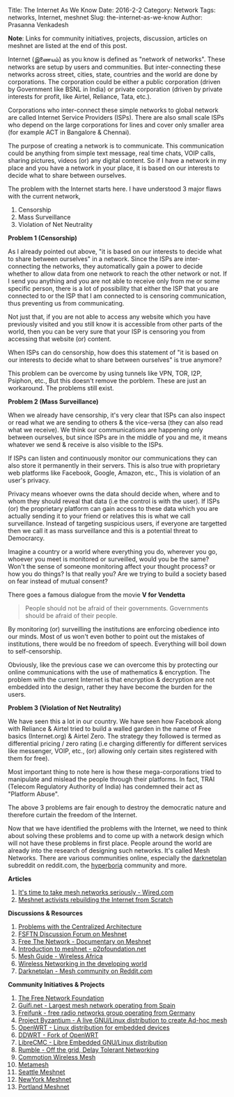 Title: The Internet As We Know
Date: 2016-2-2
Category: Network
Tags: networks, Internet, meshnet
Slug: the-internet-as-we-know
Author: Prasanna Venkadesh

**Note**: Links for community initiatives, projects, discussion, articles on meshnet are listed at the end of this post.

Internet (இணையம்) as you know is defined as "network of networks". These networks are setup by users and communities. But inter-connecting these networks across street, cities, state, countries and the world are done by corporations. The corporation could be either a public corporation (driven by Government like BSNL in India) or private corporation (driven by private interests for profit, like Airtel, Reliance, Tata, etc.).

Corporations who inter-connect these simple networks to global network are called Internet Service Providers (ISPs). There are also small scale ISPs who depend on the large corporations for lines and cover only smaller area (for example ACT in Bangalore & Chennai).

The purpose of creating a network is to communicate. This communication could be anything from  simple text message, real time chats, VOIP calls, sharing pictures, videos (or) any digital content. So if I have a network in my place and you have a network in your place, it is based on our interests to decide what to share between ourselves.

The problem with the Internet starts here. I have understood 3 major flaws with the current network,

1. Censorship
2. Mass Surveillance
3. Violation of Net Neutrality

**Problem 1 (Censorship)**

As I already pointed out above, "it is based on our interests to decide what to share between ourselves" in a network. Since the ISPs are inter-connecting the networks, they automatically gain a power to decide whether to allow data from one network to reach the other network or not. If I send you anything and you are not able to receive only from me or some specific person, there is a lot of possibility that either the ISP that you are connected to or the ISP that I am connected to is censoring communication, thus preventing us from communicating.

Not just that, if you are not able to access any website which you have previously visited and you still know it is accessible from other parts of the world, then you can be very sure that your ISP is censoring you from accessing that website (or) content.

When ISPs can do censorship, how does this statement of "it is based on our interests to decide what to share between ourselves" is true anymore?

This problem can be overcome by using tunnels like VPN, TOR, I2P, Psiphon, etc., But this doesn't remove the porblem. These are just an workaround. The problems still exist.

**Problem 2 (Mass Surveillance)**

When we already have censorship, it's very clear that ISPs can also inspect or read what we are sending to others & the vice-versa (they can also read what we receive). We think our communications are happening only between ourselves, but since ISPs are in the middle of you and me, it means whatever we send & receive is also visible to the ISPs.

If ISPs can listen and continuously monitor our communications they can also store it permanently in their servers. This is also true with proprietary web platforms like Facebook, Google, Amazon, etc., This is violation of an user's privacy.

Privacy means whoever owns the data should decide when, where and to whom they should reveal that data (i.e the control is with the user). If ISPs (or) the proprietary platform can gain access to these data which you are actually sending it to your friend or relatives this is what we call surveillance. Instead of targeting suspicious users, if everyone are targetted then we call it as mass surveillance and this is a potential threat to Democrarcy.

Imagine a country or a world where everything you do, wherever you go, whoever you meet is monitored or surveilled, would you be the same? Won't the sense of someone monitoring affect your thought process? or how you do things? Is that really you? Are we trying to build a society based on fear instead of mutual consent? 

There goes a famous dialogue from the movie **V for Vendetta**

> People should not be afraid of their governments. Governments should be afraid of their people.

By monitoring (or) surveilling the institutions are enforcing obedience into our minds. Most of us won't even bother to point out the mistakes of institutions, there would be no freedom of speech. Everything will boil down to self-censorship.

Obviously, like the previous case we can overcome this by protecting our online communications with the use of mathematics & encryption. The problem with the current Internet is that encryption & decryption are not embedded into the design, rather they have become the burden for the users.

**Problem 3 (Violation of Net Neutrality)**

We have seen this a lot in our country. We have seen how Facebook along with Reliance & Airtel  tried to build a walled garden in the name of Free basics (Internet.org) & Airtel Zero. The strategy they followed is termed as differential pricing / zero rating (i.e charging differently for different services like messenger, VOIP, etc., (or) allowing only certain sites registered with them for free). 

Most important thing to note here is how these mega-corporations tried to manipulate and mislead the people through their platforms. In fact, TRAI (Telecom Regulatory Authority of India) has condemned their act as "Platform Abuse".

The above 3 problems are fair enough to destroy the democratic nature and therefore curtain the freedom of the Internet.

Now that we have identified the problems with the Internet, we need to think about solving these problems and to come up with a network design which will not have these problems in first place. People around the world are already into the research of designing such networks. It's called Mesh Networks. There are various communities online, especially the [darknetplan](https://www.reddit.com/r/darknetplan) subreddit on reddit.com, the [hyperboria](http://hyperboria.net/) community and more.

**Articles**

1. [It's time to take mesh networks seriously - Wired.com](http://www.wired.com/2014/01/its-time-to-take-mesh-networks-seriously-and-not-just-for-the-reasons-you-think/)
2. [Meshnet activists rebuilding the Internet from Scratch](https://www.newscientist.com/article/mg21929294.500-meshnet-activists-rebuilding-the-internet-from-scratch)

**Discussions & Resources**

1. [Problems with the Centralized Architecture](http://discuss.fsftn.org/t/is-internets-centralized-architecture-a-problem/133)
2. [FSFTN Discussion Forum on Meshnet](http://discuss.fsftn.org/category/engineering-programming/project-meshnet)
3. [Free The Network - Documentary on Meshnet](discuss.fsftn.org/t/free-the-network-hackers-take-back-the-web/557/)
4. [Introduction to meshnet - p2pfoundation.net](http://p2pfoundation.net/Mesh_Networks)
5. [Mesh Guide - Wireless Africa](http://wirelessafrica.meraka.org.za/wiki/index.php/DIY_Mesh_Guide)
6. [Wireless Networking in the developing world](http://wndw.net/)
7. [Darknetplan - Mesh community on Reddit.com](https://reddit.com/r/darknetplan)

**Community Initiatives & Projects**

1. [The Free Network Foundation](https://thefnf.org/)
2. [Guifi.net - Largest mesh network operating from Spain](http://guifi.net)
3. [Freifunk - free radio networks group operating from Germany](http://freifunk.net/en/)
4. [Project Byzantium - A live GNU/Linux distribution to create Ad-hoc mesh](http://project-byzantium.org)
5. [OpenWRT - Linux distribution for embedded devices](https://openwrt.org/)
6. [DDWRT - Fork of OpenWRT](http://www.dd-wrt.com/site/index)
7. [LibreCMC - Libre Embedded GNU/Linux distribution](https://librecmc.org/librecmc/home)
6. [Rumble - Off the grid, Delay Tolerant Networking](http://disruptedsystems.org)
7. [Commotion Wireless Mesh](http://commotionwireless.net/)
8. [Metamesh](http://metamesh.org)
9. [Seattle Meshnet](https://seattlemesh.net/)
10. [NewYork Meshnet](https://nycmesh.net/)
11. [Portland Meshnet](portlandmeshnet.org)
